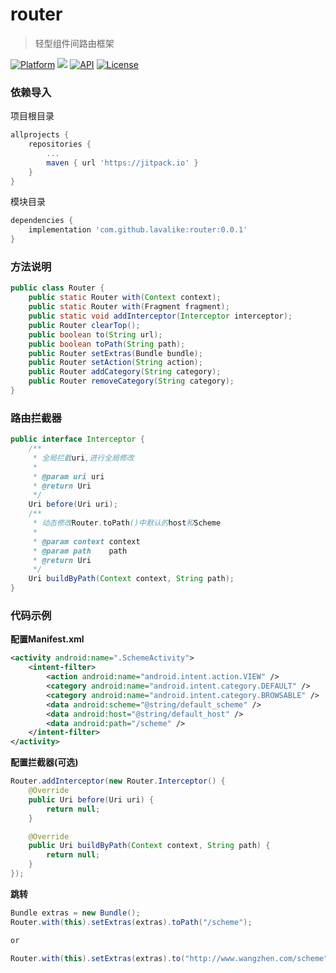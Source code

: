# router
> 轻型组件间路由框架

[![Platform](https://img.shields.io/badge/Platform-Android-00CC00.svg?style=flat)](https://www.android.com)
[![](https://jitpack.io/v/lavalike/router.svg)](https://jitpack.io/#lavalike/router)
[![API](https://img.shields.io/badge/API-17%2B-00CC00.svg?style=flat)](https://android-arsenal.com/api?level=17)
[![License](https://img.shields.io/badge/License-Apache%202-337ab7.svg?style=flat)](https://www.apache.org/licenses/LICENSE-2.0)


### 依赖导入

项目根目录

``` gradle
allprojects {
	repositories {
		...
		maven { url 'https://jitpack.io' }
	}
}
```

模块目录

``` gradle
dependencies {
	implementation 'com.github.lavalike:router:0.0.1'
}
```

### 方法说明

``` java
public class Router {
    public static Router with(Context context);
    public static Router with(Fragment fragment);
    public static void addInterceptor(Interceptor interceptor);
    public Router clearTop();
    public boolean to(String url);
    public boolean toPath(String path);
    public Router setExtras(Bundle bundle);
    public Router setAction(String action);
    public Router addCategory(String category);
    public Router removeCategory(String category);
}

```

### 路由拦截器

``` java
public interface Interceptor {
    /**
     * 全局拦截uri,进行全局修改
     *
     * @param uri uri
     * @return Uri
     */
    Uri before(Uri uri);
    /**
     * 动态修改Router.toPath()中默认的host和Scheme
     *
     * @param context context
     * @param path    path
     * @return Uri
     */
    Uri buildByPath(Context context, String path);
}
```

### 代码示例

**配置Manifest.xml**

``` xml
<activity android:name=".SchemeActivity">
    <intent-filter>
        <action android:name="android.intent.action.VIEW" />
        <category android:name="android.intent.category.DEFAULT" />
        <category android:name="android.intent.category.BROWSABLE" />
        <data android:scheme="@string/default_scheme" />
        <data android:host="@string/default_host" />
        <data android:path="/scheme" />
    </intent-filter>
</activity>
```

**配置拦截器(可选)**

``` java
Router.addInterceptor(new Router.Interceptor() {
    @Override
    public Uri before(Uri uri) {
        return null;
    }

    @Override
    public Uri buildByPath(Context context, String path) {
        return null;
    }
});
```

**跳转**

``` java
Bundle extras = new Bundle();
Router.with(this).setExtras(extras).toPath("/scheme");

or

Router.with(this).setExtras(extras).to("http://www.wangzhen.com/scheme");
```



